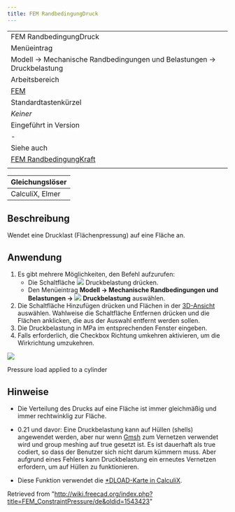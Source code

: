 ```yaml
---
title: FEM RandbedingungDruck
---
```

|  |
| --- |
| FEM RandbedingungDruck |
| Menüeintrag |
| Modell → Mechanische Randbedingungen und Belastungen → Druckbelastung |
| Arbeitsbereich |
| [FEM](/FEM_Workbench/de "FEM Workbench/de") |
| Standardtastenkürzel |
| *Keiner* |
| Eingeführt in Version |
| - |
| Siehe auch |
| [FEM RandbedingungKraft](/FEM_ConstraintForce/de "FEM ConstraintForce/de") |
|  |

| Gleichungslöser |
| --- |
| CalculiX, Elmer |

## Beschreibung

Wendet eine Drucklast (Flächenpressung) auf eine Fläche an.

## Anwendung

1. Es gibt mehrere Möglichkeiten, den Befehl aufzurufen:
   * Die Schaltfläche ![](/images/FEM_ConstraintPressure.svg) Druckbelastung drücken.
   * Den Menüeintrag **Modell → Mechanische Randbedingungen und Belastungen → ![](/images/FEM_ConstraintPressure.svg) Druckbelastung** auswählen.
2. Die Schaltfläche Hinzufügen drücken und Flächen in der [3D-Ansicht](/3D_view/de "3D view/de") auswählen. Wahlweise die Schaltfläche Entfernen drücken und die Flächen anklicken, die aus der Auswahl entfernt werden sollen.
3. Die Druckbelastung in MPa im entsprechenden Fenster eingeben.
4. Falls erforderlich, die Checkbox Richtung umkehren aktivieren, um die Wirkrichtung umzukehren.

![](/images/FEM_Pressure_example.PNG)

Pressure load applied to a cylinder

## Hinweise

* Die Verteilung des Drucks auf eine Fläche ist immer gleichmäßig und immer rechtwinklig zur Fläche.

* 0.21 und davor: Eine Druckbelastung kann auf Hüllen (shells) angewendet werden, aber nur wenn [Gmsh](/FEM_MeshGmshFromShape/de "FEM MeshGmshFromShape/de") zum Vernetzen verwendet wird und group meshing auf true gesetzt ist. Es ist dauerhaft als true codiert, so dass der Benutzer sich nicht darum kümmern muss. Aber aufgrund eines Fehlers kann Druckbelastung ein erneutes Vernetzen erfordern, um auf Hüllen zu funktionieren.
* Diese Funktion verwendet die [\*DLOAD-Karte in CalculiX](https://web.mit.edu/calculix_v2.7/CalculiX/ccx_2.7/doc/ccx/node190.html).

Retrieved from "<http://wiki.freecad.org/index.php?title=FEM_ConstraintPressure/de&oldid=1543423>"